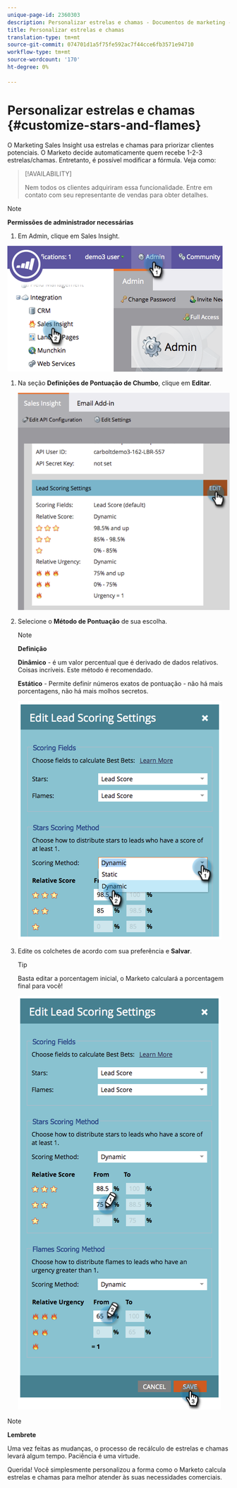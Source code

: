 ```yaml
---
unique-page-id: 2360303
description: Personalizar estrelas e chamas - Documentos de marketing - Documentação do produto
title: Personalizar estrelas e chamas
translation-type: tm+mt
source-git-commit: 074701d1a5f75fe592ac7f44cce6fb3571e94710
workflow-type: tm+mt
source-wordcount: '170'
ht-degree: 0%

---
```



# Personalizar estrelas e chamas {#customize-stars-and-flames}

O Marketing Sales Insight usa estrelas e chamas para priorizar clientes potenciais. O Marketo decide automaticamente quem recebe 1-2-3 estrelas/chamas. Entretanto, é possível modificar a fórmula. Veja como:

>[!AVAILABILITY]
>
>
>Nem todos os clientes adquiriram essa funcionalidade. Entre em contato com seu representante de vendas para obter detalhes.

>[!NOTE]
>
>**Permissões de administrador necessárias**

1. Em Admin, clique em Sales Insight.

![](assets/image2014-9-16-13-3a38-3a6.png)

1. Na seção **Definições de Pontuação de Chumbo**, clique em **Editar**.

   ![](assets/image2014-9-16-13-3a38-3a17.png)

1. Selecione o **Método de Pontuação** de sua escolha.

   >[!NOTE]
   >
   >**Definição**
   >
   >
   >**Dinâmico**  - é um valor percentual que é derivado de dados [ ](priority-urgency-relative-score-and-best-bets.md)relativos. Coisas incríveis. Este método é recomendado.
   >
   >
   >**Estático**  - Permite definir números exatos de pontuação - não há mais porcentagens, não há mais molhos secretos.

   ![](assets/image2014-9-16-13-3a38-3a31.png)

1. Edite os colchetes de acordo com sua preferência e **Salvar**.

   >[!TIP]
   >
   >
   >Basta editar a porcentagem inicial, o Marketo calculará a porcentagem final para você!

   ![](assets/image2014-9-16-13-3a38-3a49.png)

>[!NOTE]
>
>**Lembrete**
>
>Uma vez feitas as mudanças, o processo de recálculo de estrelas e chamas levará algum tempo. Paciência é uma virtude.

Querida! Você simplesmente personalizou a forma como o Marketo calcula estrelas e chamas para melhor atender às suas necessidades comerciais.